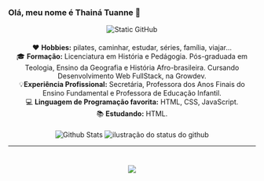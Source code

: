 <h3>Olá, meu nome é Thainá Tuanne 👋</h3>

<div style="text-align: center; margin-bottom: 20px;">
  <img src="https://img.shields.io/static/v1?label=Overview&message=ThainaTuanne&color=bd93f9&style=for-the-badge&logo=GitHub" alt="Static GitHub">
</div>

<div style="text-align: center; margin-bottom: 20px;">
  <p>
    ❤️ <strong>Hobbies:</strong> pilates, caminhar, estudar, séries, família, viajar... <br/>
    🎓 <strong>Formação:</strong> Licenciatura em História e Pedágogia. Pós-graduada em Teologia, Ensino da Geografia e História Afro-brasileira. Cursando Desenvolvimento Web FullStack, na Growdev.<br/>
    💡<strong>Experiência Profissional:</strong> Secretária, Professora dos Anos Finais do Ensino Fundamental e Professora de Educação Infantil.<br/>
    💻 <strong>Linguagem de Programação favorita:</strong> HTML, CSS, JavaScript. <br/>
    📚 <strong>Estudando:</strong> HTML.
  </p>
</div>

<div align="center">
  <img src="https://github-readme-stats.vercel.app/api/top-langs/?username=thainatuanne&theme=dracula&hide_border=false&include_all_commits=true&count_private=true&layout=compact&title_color=bd93f9&text_color=f8f8f2&bg_color=282a36&icon_color=ff79c6" alt="Github Stats">
  <img src="https://github-readme-stats.vercel.app/api?username=thainatuanne&show_icons=true&title_color=bd93f9&text_color=f8f8f2&icon_color=ff79c6&bg_color=282a36&cache_seconds=2300" alt="ilustração do status do github">
</div>

<hr/>

<h1 align="center">
  <img src="https://readme-typing-svg.herokuapp.com/?font=Righteous&size=35&color=bd93f9&center=true&vCenter=true&width=500&height=70&duration=4000&lines=Obrigada+pela+atenção!;" />
</h1>

